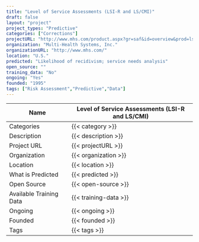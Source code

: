 ```yaml
---
title: "Level of Service Assessments (LSI-R and LS/CMI)"
draft: false
layout: "project"
project_types: "Predictive"
categories: ["Corrections"]
projectURL: "http://www.mhs.com/product.aspx?gr=saf&id=overview&prod=ls-cmi"
organization: "Multi-Health Systems, Inc."
organizationURL: "http://www.mhs.com/"
location: "U.S."
predicted: "Likelihood of recidivism; service needs analysis"
open_source: ""
training_data: "No"
ongoing: "Yes"
founded: "1995"
tags: ["Risk Assessment","Predictive","Data"]
---
```



Name                    |  Level of Service Assessments (LSI-R and LS/CMI)    
------------------------|----
Categories              | {{< category >}} 
Description             | {{< description >}} 
Project URL             | {{< projectURL >}} 
Organization            | {{< organization >}} 
Location                | {{< location >}} 
What is Predicted       | {{< predicted >}} 
Open Source             | {{< open-source >}} 
Available Training Data | {{< training-data >}}
Ongoing                 | {{< ongoing >}} 
Founded                 | {{< founded >}} 
Tags                    | {{< tags >}} 
